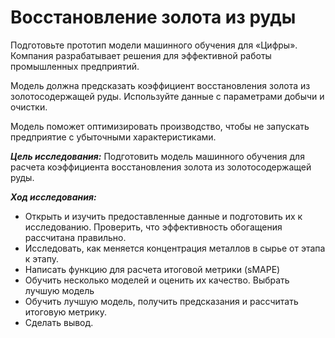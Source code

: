 # Восстановление золота из руды

Подготовьте прототип модели машинного обучения для «Цифры». Компания разрабатывает решения для эффективной работы промышленных предприятий.

Модель должна предсказать коэффициент восстановления золота из золотосодержащей руды. Используйте данные с параметрами добычи и очистки.

Модель поможет оптимизировать производство, чтобы не запускать предприятие с убыточными характеристиками.

***Цель исследования:***
Подготовить модель машинного обучения для расчета коэффициента восстановления золота из золотосодержащей руды.

***Ход исследования:***
- Открыть и изучить предоставленные данные и подготовить их к исследованию. Проверить, что эффективность обогащения рассчитана правильно.
- Исследовать, как меняется концентрация металлов в сырье от этапа к этапу.
- Написать функцию для расчета итоговой метрики (sMAPE)
- Обучить несколько моделей и оценить их качество. Выбрать лучшую модель
- Обучить лучшую модель, получить предсказания и рассчитать итоговую метрику.
- Сделать вывод.
